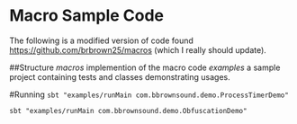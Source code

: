 # Macro Sample Code
The following is a modified version of code found https://github.com/brbrown25/macros (which I really should update).

##Structure
*macros* implemention of the macro code
*examples* a sample project containing tests and classes demonstrating usages. 

#Running
`sbt "examples/runMain com.bbrownsound.demo.ProcessTimerDemo"`

`sbt "examples/runMain com.bbrownsound.demo.ObfuscationDemo"`

